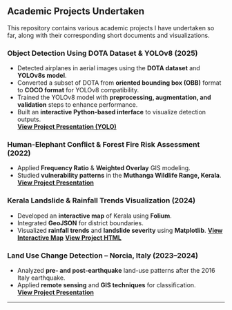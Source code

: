 ## Academic Projects Undertaken  
This repository contains various academic projects I have undertaken so far, along with their corresponding short documents and visualizations.  
### **Object Detection Using DOTA Dataset & YOLOv8** (2025)  
- Detected airplanes in aerial images using the **DOTA dataset** and **YOLOv8s model**.  
- Converted a subset of DOTA from **oriented bounding box (OBB)** format to **COCO format** for YOLOv8 compatibility.  
- Trained the YOLOv8 model with **preprocessing, augmentation, and validation** steps to enhance performance.  
- Built an **interactive Python-based interface** to visualize detection outputs.  
 **[View Project Presentation (YOLO)](project_docs/YOLOPPT.pdf)**  

### **Human-Elephant Conflict & Forest Fire Risk Assessment** (2022) 
- Applied **Frequency Ratio** & **Weighted Overlay** GIS modeling.  
- Studied **vulnerability patterns** in the **Muthanga Wildlife Range, Kerala**.  
**[View Project Presentation](project_docs/HECPPT.pdf)**

### **Kerala Landslide & Rainfall Trends Visualization** (2024)  
- Developed an **interactive map** of Kerala using **Folium**.  
- Integrated **GeoJSON** for district boundaries.  
- Visualized **rainfall trends** and **landslide severity** using **Matplotlib**.
**[View Interactive Map](https://gisannmap.github.io/gisannprojects/project_docs/landslidemap.html)** 
**[View Project HTML](project_docs/landslide_code.html)**  
 

### **Land Use Change Detection – Norcia, Italy** (2023–2024)  
- Analyzed **pre- and post-earthquake** land-use patterns after the 2016 Italy earthquake.  
- Applied **remote sensing** and **GIS techniques** for classification.  
**[View Project Presentation](project_docs/LanduseNorciapptx.pdf)**  
---

